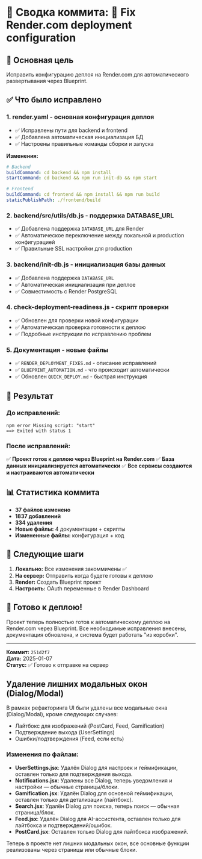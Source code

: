 # 📝 Сводка коммита: 🔧 Fix Render.com deployment configuration

## 🎯 Основная цель
Исправить конфигурацию деплоя на Render.com для автоматического развертывания через Blueprint.

## ✅ Что было исправлено

### 1. **render.yaml** - основная конфигурация деплоя
- ✅ Исправлены пути для backend и frontend
- ✅ Добавлена автоматическая инициализация БД
- ✅ Настроены правильные команды сборки и запуска

**Изменения:**
```yaml
# Backend
buildCommand: cd backend && npm install
startCommand: cd backend && npm run init-db && npm start

# Frontend  
buildCommand: cd frontend && npm install && npm run build
staticPublishPath: ./frontend/build
```

### 2. **backend/src/utils/db.js** - поддержка DATABASE_URL
- ✅ Добавлена поддержка `DATABASE_URL` для Render
- ✅ Автоматическое переключение между локальной и production конфигурацией
- ✅ Правильные SSL настройки для production

### 3. **backend/init-db.js** - инициализация базы данных
- ✅ Добавлена поддержка `DATABASE_URL`
- ✅ Автоматическая инициализация при деплое
- ✅ Совместимость с Render PostgreSQL

### 4. **check-deployment-readiness.js** - скрипт проверки
- ✅ Обновлен для проверки новой конфигурации
- ✅ Автоматическая проверка готовности к деплою
- ✅ Подробные инструкции по исправлению проблем

### 5. **Документация** - новые файлы
- ✅ `RENDER_DEPLOYMENT_FIXES.md` - описание исправлений
- ✅ `BLUEPRINT_AUTOMATION.md` - что происходит автоматически
- ✅ Обновлен `QUICK_DEPLOY.md` - быстрая инструкция

## 🚀 Результат

### До исправлений:
```
npm error Missing script: "start"
==> Exited with status 1
```

### После исправлений:
✅ **Проект готов к деплою через Blueprint на Render.com**
✅ **База данных инициализируется автоматически**
✅ **Все сервисы создаются и настраиваются автоматически**

## 📊 Статистика коммита

- **37 файлов изменено**
- **1837 добавлений**
- **334 удаления**
- **Новые файлы:** 4 документации + скрипты
- **Измененные файлы:** конфигурация + код

## 🔄 Следующие шаги

1. **Локально:** Все изменения закоммичены ✅
2. **На сервер:** Отправить когда будете готовы к деплою
3. **Render:** Создать Blueprint проект
4. **Настроить:** OAuth переменные в Render Dashboard

## 🎉 Готово к деплою!

Проект теперь полностью готов к автоматическому деплою на Render.com через Blueprint. Все необходимые исправления внесены, документация обновлена, и система будет работать "из коробки".

---
**Коммит:** `251d2f7`  
**Дата:** 2025-01-07  
**Статус:** ✅ Готово к отправке на сервер 

## Удаление лишних модальных окон (Dialog/Modal)

В рамках рефакторинга UI были удалены все модальные окна (Dialog/Modal), кроме следующих случаев:
- Лайтбокс для изображений (PostCard, Feed, Gamification)
- Подтверждение выхода (UserSettings)
- Ошибки/подтверждения (Feed, если есть)

### Изменения по файлам:

- **UserSettings.jsx**: Удалён Dialog для настроек и геймификации, оставлен только для подтверждения выхода.
- **Notifications.jsx**: Удалены все Dialog, теперь уведомления и настройки — обычные страницы/блоки.
- **Gamification.jsx**: Удалён Dialog для основной геймификации, оставлен только для детализации (лайтбокс).
- **Search.jsx**: Удалён Dialog для поиска, теперь поиск — обычная страница/блок.
- **Feed.jsx**: Удалён Dialog для AI-ассистента, оставлен только для лайтбокса и подтверждений/ошибок.
- **PostCard.jsx**: Оставлен только Dialog для лайтбокса изображений.

Теперь в проекте нет лишних модальных окон, все основные функции реализованы через страницы или обычные блоки. 